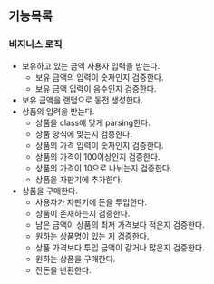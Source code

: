 ## 기능목록

### 비지니스 로직
- 보유하고 있는 금액 사용자 입력을 받는다.
    - 보유 금액의 입력이 숫자인지 검증한다.
    - 보유 금액 입력이 음수인지 검증한다.
- 보유 금액을 랜덤으로 동전 생성한다.
- 상품의 입력을 받는다.
    - 상품을 class에 맞게 parsing한다.
    - 상품 양식에 맞는지 검증한다.
    - 상품의 가격 입력이 숫자인지 검증한다.
    - 상품의 가격이 100이상인지 검증한다.
    - 상품의 가격이 10으로 나뉘는지 검증한다.
    - 상품을 자판기에 추가한다.
- 상품을 구매한다.
    - 사용자가 자판기에 돈을 투입한다.
    - 상품이 존재하는지 검증한다.
    - 남은 금액이 상품의 최저 가격보다 적은지 검증한다.
    - 원하는 상품명이 있는 지 검증한다.
    - 상품 가격보다 투입 금액이 같거나 많은지 검증한다.
    - 원하는 상품을 구매한다.
    - 잔돈을 반환한다.
